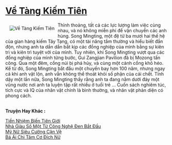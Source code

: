 <a href="https://truyentiki.com/ve-tang-kiem-tien.31824/" title="Về Tàng Kiếm Tiên"><h1>Về Tàng Kiếm Tiên</h1></a><div style="display:table"><img align="right" style="float: left; padding: 10px;" src="https://truyentiki.com/a/img/str/src/31824.jpg" alt="Về Tàng Kiếm Tiên">Thỉnh thoảng, tất cả các lực lượng làm việc cùng nhau, và nó không miễn phí để vận chuyển các anh hùng. Song Mingting, một đệ tử ba mươi hai thế hệ của gian hàng kiếm Tây Tạng, có một tài năng tầm thường và hiểu biết đần độn, nhưng anh ta dần dần bắt kịp các đồng nghiệp của mình bằng sự kiên trì và kiên trì tuyệt vời của mình. Tuy nhiên, khi Song Mingting vượt qua các đồng nghiệp của mình từng bước, Gui Zangjian Pavilion đã bị Mozong tấn công. Qua một đêm, cổng núi bị phá hủy, và cùng một cánh cổng khô héo. Kể từ đó, Song Mingting bắt đầu một chuyến bay hơn 100 năm, nhưng ngay cả khi anh vật lộn, anh vẫn không thể thoát khỏi số phận của cái chết. Tỉnh dậy một lần nữa, Song Mingting thấy rằng anh ta đang nằm dưới đáy một vũng nước nơi anh ta luyện tập rất nhiều ở tuổi trẻ ... Cuốn sách nghiêm túc, tích cực và IQ của nhân vật chính là bình thường, và nhân vật phản diện có phong cách.</div><p><br><b>Truyện Hay Khác :</b></p><a href="https://truyentiki.com/tien-nhiem-bien-tien-gioi.31823/" alt="Tiền Nhiệm Biến Tiên Giới">Tiền Nhiệm Biến Tiên Giới</a><br/><a href="https://truyentiki.wordpress.com/2020/06/08/nha-giau-so-mot-tu-cong-nghe-den-bat-dau/" alt="Nhà Giàu Số Một Từ Công Nghệ Đen Bắt Đầu">Nhà Giàu Số Một Từ Công Nghệ Đen Bắt Đầu</a><br/><a href="https://truyencv2020.blogspot.com/2020/06/my-nu-sieu-cuong-can-ve.html" alt="Mỹ Nữ Siêu Cường Cận Vệ">Mỹ Nữ Siêu Cường Cận Vệ</a><br/><a href="https://github.com/nownovels/truyenhay/tree/master/truyenhay/30580/README.md" alt="Bá Ái Chi Tâm Cơ Đích Nữ">Bá Ái Chi Tâm Cơ Đích Nữ</a><br/>